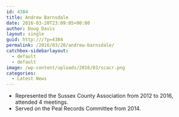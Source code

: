 ```yaml
---
id: 4384
title: Andrew Barnsdale
date: 2016-03-20T23:09:05+00:00
author: Doug Davis
layout: single
guid: http:///?p=4384
permalink: /2016/03/20/andrew-barnsdale/
catchbox-sidebarlayout:
  - default
  - default
image: /wp-content/uploads/2016/03/scacr.png
categories:
  - Latest News
---
```

  * Represented the Sussex County Association from 2012 to 2016, attended 4 meetings.
  * Served on the Peal Records Committee from 2014.
